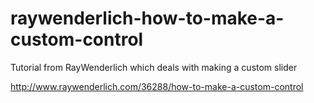 raywenderlich-how-to-make-a-custom-control
==========================================

Tutorial from RayWenderlich which deals with making a custom slider

http://www.raywenderlich.com/36288/how-to-make-a-custom-control
